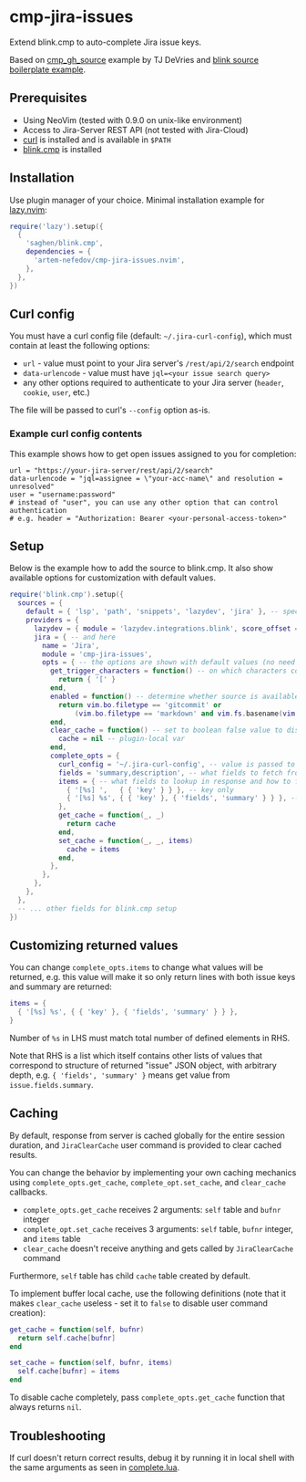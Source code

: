 # cmp-jira-issues

Extend blink.cmp to auto-complete Jira issue keys.

Based on [cmp_gh_source](https://github.com/tjdevries/config_manager/blob/master/xdg_config/nvim/after/plugin/cmp_gh_source.lua)
example by TJ DeVries and [blink source boilerplate example](https://cmp.saghen.dev/development/source-boilerplate.html).

## Prerequisites

- Using NeoVim (tested with 0.9.0 on unix-like environment)
- Access to Jira-Server REST API (not tested with Jira-Cloud)
- [curl](https://curl.se/) is installed and is available in `$PATH`
- [blink.cmp](https://github.com/saghen/blink.cmp) is installed

## Installation

Use plugin manager of your choice.
Minimal installation example for [lazy.nvim](https://github.com/folke/lazy.nvim):

```lua
require('lazy').setup({
  {
    'saghen/blink.cmp',
    dependencies = {
      'artem-nefedov/cmp-jira-issues.nvim',
    },
  },
})
```

## Curl config

You must have a curl config file (default: `~/.jira-curl-config`), which must
contain at least the following options:

- `url` - value must point to your Jira server's `/rest/api/2/search` endpoint
- `data-urlencode` - value must have `jql=<your issue search query>`
- any other options required to authenticate to your Jira server (`header`, `cookie`, `user`, etc.)

The file will be passed to curl's `--config` option as-is.

### Example curl config contents

This example shows how to get open issues assigned to you for completion:

```
url = "https://your-jira-server/rest/api/2/search"
data-urlencode = "jql=assignee = \"your-acc-name\" and resolution = unresolved"
user = "username:password"
# instead of "user", you can use any other option that can control authentication
# e.g. header = "Authorization: Bearer <your-personal-access-token>"
```

## Setup

Below is the example how to add the source to blink.cmp.
It also show available options for customization with default values.

```lua
require('blink.cmp').setup({
  sources = {
    default = { 'lsp', 'path', 'snippets', 'lazydev', 'jira' }, -- specify here...
    providers = {
      lazydev = { module = 'lazydev.integrations.blink', score_offset = 100 },
      jira = { -- and here
        name = 'Jira',
        module = 'cmp-jira-issues',
        opts = { -- the options are shown with default values (no need to set explicitly)
          get_trigger_characters = function() -- on which characters completion is triggered
            return { '[' }
          end,
          enabled = function() -- determine whether source is available for current buffer
            return vim.bo.filetype == 'gitcommit' or
                (vim.bo.filetype == 'markdown' and vim.fs.basename(vim.api.nvim_buf_get_name(0)) == 'CHANGELOG.md')
          end,
          clear_cache = function() -- set to boolean false value to disable user command creation
            cache = nil -- plugin-local var
          end,
          complete_opts = {
            curl_config = '~/.jira-curl-config', -- value is passed to `:h expand()`
            fields = 'summary,description', -- what fields to fetch from jira api
            items = { -- what fields to lookup in response and how to format them
              { '[%s] ',   { { 'key' } } }, -- key only
              { '[%s] %s', { { 'key' }, { 'fields', 'summary' } } }, -- key + summary
            },
            get_cache = function(_, _)
              return cache
            end,
            set_cache = function(_, _, items)
              cache = items
            end,
          },
        },
      },
    },
  },
  -- ... other fields for blink.cmp setup
})
```

## Customizing returned values

You can change `complete_opts.items` to change what values will be returned,
e.g. this value will make it so only return lines with both issue keys and summary are returned:

```lua
items = {
  { '[%s] %s', { { 'key' }, { 'fields', 'summary' } } },
}
```

Number of `%s` in LHS must match total number of defined elements in RHS.

Note that RHS is a list which itself contains other lists of values that correspond
to structure of returned "issue" JSON object, with arbitrary depth,
e.g. `{ 'fields', 'summary' }` means get value from `issue.fields.summary`.

## Caching

By default, response from server is cached globally for the entire session duration,
and `JiraClearCache` user command is provided to clear cached results.

You can change the behavior by implementing your own caching mechanics using
`complete_opts.get_cache`, `complete_opt.set_cache`, and `clear_cache` callbacks.

- `complete_opts.get_cache` receives 2 arguments: `self` table and `bufnr` integer
- `complete_opt.set_cache` receives 3 arguments: `self` table, `bufnr` integer, and `items` table
- `clear_cache` doesn't receive anything and gets called by `JiraClearCache` command

Furthermore, `self` table has child `cache` table created by default.

To implement buffer local cache, use the following definitions
(note that it makes `clear_cache` useless - set it to `false` to disable user command creation):

```lua
get_cache = function(self, bufnr)
  return self.cache[bufnr]
end

set_cache = function(self, bufnr, items)
  self.cache[bufnr] = items
end
```

To disable cache completely, pass `complete_opts.get_cache` function that always returns `nil`.

## Troubleshooting

If curl doesn't return correct results, debug it by running it in local shell
with the same arguments as seen in [complete.lua](lua/cmp-jira-issues/complete.lua).
